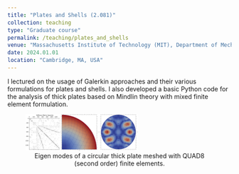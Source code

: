 ```yaml
---
title: "Plates and Shells (2.081)"
collection: teaching
type: "Graduate course"
permalink: /teaching/plates_and_shells
venue: "Massachusetts Institute of Technology (MIT), Department of Mechanical Engineering (MechE)"
date: 2024.01.01
location: "Cambridge, MA, USA"
---
```

I lectured on the usage of Galerkin approaches and their various formulations for plates and shells. I also developed a basic Python code for the analysis of thick plates based on Mindlin theory with mixed finite element formulation.


<figure>
  <img src="/images/teaching/FEM_teaching.svg" alt="Plate FEM" width="60%" />
  <figcaption style="text-align:center">Eigen modes of a circular thick plate meshed with QUAD8 (second order) finite elements.</figcaption>
</figure>

<!--
Heading 1
======

Heading 2
======

Heading 3
======-->
